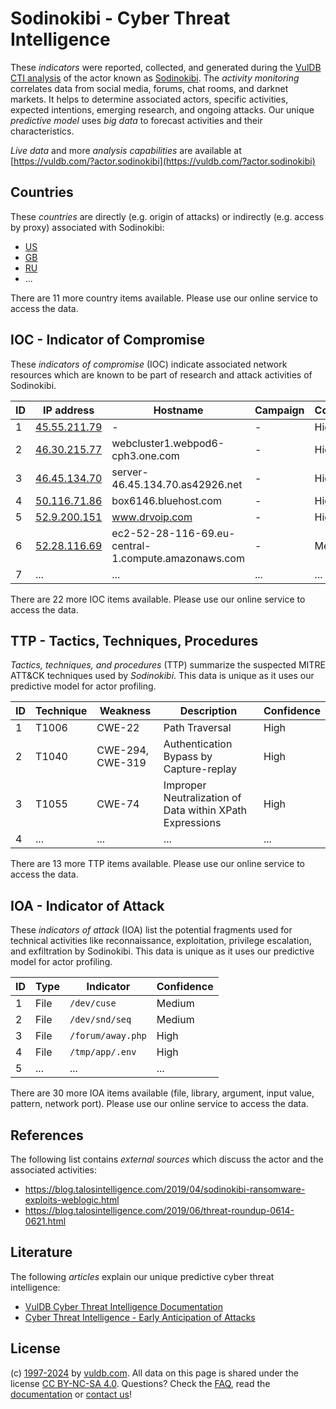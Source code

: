 # Sodinokibi - Cyber Threat Intelligence

These _indicators_ were reported, collected, and generated during the [VulDB CTI analysis](https://vuldb.com/?kb.cti) of the actor known as [Sodinokibi](https://vuldb.com/?actor.sodinokibi). The _activity monitoring_ correlates data from social media, forums, chat rooms, and darknet markets. It helps to determine associated actors, specific activities, expected intentions, emerging research, and ongoing attacks. Our unique _predictive model_ uses _big data_ to forecast activities and their characteristics.

_Live data_ and more _analysis capabilities_ are available at [https://vuldb.com/?actor.sodinokibi](https://vuldb.com/?actor.sodinokibi)

## Countries

These _countries_ are directly (e.g. origin of attacks) or indirectly (e.g. access by proxy) associated with Sodinokibi:

* [US](https://vuldb.com/?country.us)
* [GB](https://vuldb.com/?country.gb)
* [RU](https://vuldb.com/?country.ru)
* ...

There are 11 more country items available. Please use our online service to access the data.

## IOC - Indicator of Compromise

These _indicators of compromise_ (IOC) indicate associated network resources which are known to be part of research and attack activities of Sodinokibi.

ID | IP address | Hostname | Campaign | Confidence
-- | ---------- | -------- | -------- | ----------
1 | [45.55.211.79](https://vuldb.com/?ip.45.55.211.79) | - | - | High
2 | [46.30.215.77](https://vuldb.com/?ip.46.30.215.77) | webcluster1.webpod6-cph3.one.com | - | High
3 | [46.45.134.70](https://vuldb.com/?ip.46.45.134.70) | server-46.45.134.70.as42926.net | - | High
4 | [50.116.71.86](https://vuldb.com/?ip.50.116.71.86) | box6146.bluehost.com | - | High
5 | [52.9.200.151](https://vuldb.com/?ip.52.9.200.151) | www.drvoip.com | - | High
6 | [52.28.116.69](https://vuldb.com/?ip.52.28.116.69) | ec2-52-28-116-69.eu-central-1.compute.amazonaws.com | - | Medium
7 | ... | ... | ... | ...

There are 22 more IOC items available. Please use our online service to access the data.

## TTP - Tactics, Techniques, Procedures

_Tactics, techniques, and procedures_ (TTP) summarize the suspected MITRE ATT&CK techniques used by _Sodinokibi_. This data is unique as it uses our predictive model for actor profiling.

ID | Technique | Weakness | Description | Confidence
-- | --------- | -------- | ----------- | ----------
1 | T1006 | CWE-22 | Path Traversal | High
2 | T1040 | CWE-294, CWE-319 | Authentication Bypass by Capture-replay | High
3 | T1055 | CWE-74 | Improper Neutralization of Data within XPath Expressions | High
4 | ... | ... | ... | ...

There are 13 more TTP items available. Please use our online service to access the data.

## IOA - Indicator of Attack

These _indicators of attack_ (IOA) list the potential fragments used for technical activities like reconnaissance, exploitation, privilege escalation, and exfiltration by Sodinokibi. This data is unique as it uses our predictive model for actor profiling.

ID | Type | Indicator | Confidence
-- | ---- | --------- | ----------
1 | File | `/dev/cuse` | Medium
2 | File | `/dev/snd/seq` | Medium
3 | File | `/forum/away.php` | High
4 | File | `/tmp/app/.env` | High
5 | ... | ... | ...

There are 30 more IOA items available (file, library, argument, input value, pattern, network port). Please use our online service to access the data.

## References

The following list contains _external sources_ which discuss the actor and the associated activities:

* https://blog.talosintelligence.com/2019/04/sodinokibi-ransomware-exploits-weblogic.html
* https://blog.talosintelligence.com/2019/06/threat-roundup-0614-0621.html

## Literature

The following _articles_ explain our unique predictive cyber threat intelligence:

* [VulDB Cyber Threat Intelligence Documentation](https://vuldb.com/?kb.cti)
* [Cyber Threat Intelligence - Early Anticipation of Attacks](https://www.scip.ch/en/?labs.20201022)

## License

(c) [1997-2024](https://vuldb.com/?kb.changelog) by [vuldb.com](https://vuldb.com/?kb.about). All data on this page is shared under the license [CC BY-NC-SA 4.0](https://creativecommons.org/licenses/by-nc-sa/4.0/). Questions? Check the [FAQ](https://vuldb.com/?kb.faq), read the [documentation](https://vuldb.com/?kb) or [contact us](https://vuldb.com/?contact)!
